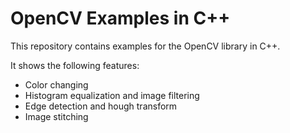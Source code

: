 OpenCV Examples in C++
=====


This repository contains examples for the OpenCV library in C++.

It shows the following features:
* Color changing
* Histogram equalization and image filtering 
* Edge detection and hough transform
* Image stitching

